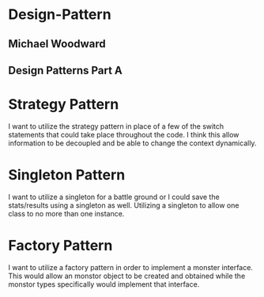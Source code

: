 # Design-Pattern
## Michael Woodward
## Design Patterns Part A

# Strategy Pattern
I want to utilize the strategy pattern in place of a few of the switch statements that could take place throughout the code.
I think this allow information to be decoupled and be able to change the context dynamically. 

# Singleton Pattern
I want to utilize a singleton for a battle ground or I could save the stats/results using a singleton as well.
Utilizing a singleton to allow one class to no more than one instance. 

# Factory Pattern
I want to utilize a factory pattern in order to implement a monster interface. This would allow an monstor object to be created
and obtained while the monstor types specifically would implement that interface. 
